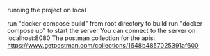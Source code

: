 running the project on local

run "docker compose build" from root directory to build
run "docker compose up" to start the server
You can connect to the server on localhost:8080
The postman collection for the apis: https://www.getpostman.com/collections/1648b4857025391af600